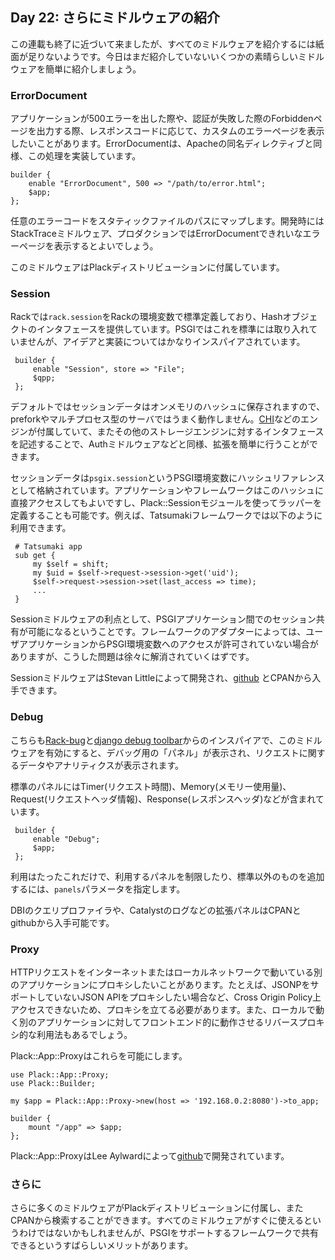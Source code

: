 ## Day 22: さらにミドルウェアの紹介

この連載も終了に近づいて来ましたが、すべてのミドルウェアを紹介するには紙面が足りないようです。今日はまだ紹介していないいくつかの素晴らしいミドルウェアを簡単に紹介しましょう。

### ErrorDocument

アプリケーションが500エラーを出した際や、認証が失敗した際のForbiddenページを出力する際、レスポンスコードに応じて、カスタムのエラーページを表示したいことがあります。ErrorDocumentは、Apacheの同名ディレクティブと同様、この処理を実装しています。

    builder {
        enable "ErrorDocument", 500 => "/path/to/error.html";
        $app;
    };

任意のエラーコードをスタティックファイルのパスにマップします。開発時にはStackTraceミドルウェア、プロダクションではErrorDocumentできれいなエラーページを表示するとよいでしょう。

このミドルウェアはPlackディストリビューションに付属しています。

### Session

Rackでは`rack.session`をRackの環境変数で標準定義しており、Hashオブジェクトのインタフェースを提供しています。PSGIではこれを標準には取り入れていませんが、アイデアと実装についてはかなりインスパイアされています。

     builder {
         enable "Session", store => "File";
         $qpp;
     };

デフォルトではセッションデータはオンメモリのハッシュに保存されますので、preforkやマルチプロセス型のサーバではうまく動作しません。[CHI](http://search.cpan.org/perldoc?CHI)などのエンジンが付属していて、またその他のストレージエンジンに対するインタフェースを記述することで、Authミドルウェアなどと同様、拡張を簡単に行うことができます。

セッションデータは`psgix.session`というPSGI環境変数にハッシュリファレンスとして格納されています。アプリケーションやフレームワークはこのハッシュに直接アクセスしてもよいですし、Plack::Sessionモジュールを使ってラッパーを定義することも可能です。例えば、Tatsumakiフレームワークでは以下のように利用できます。

     # Tatsumaki app
     sub get {
         my $self = shift;
         my $uid = $self->request->session->get('uid');
         $self->request->session->set(last_access => time);
         ...
     }

Sessionミドルウェアの利点として、PSGIアプリケーション間でのセッション共有が可能になるということです。フレームワークのアダプターによっては、ユーザアプリケーションからPSGI環境変数へのアクセスが許可されていない場合がありますが、こうした問題は徐々に解消されていくはずです。

SessionミドルウェアはStevan Littleによって開発され、[github](http://github.com/stevan/plack-middleware-session) とCPANから入手できます。

### Debug

こちらも[Rack-bug](http://github.com/brynary/rack-bug)と[django debug toolbar](http://github.com/robhudson/django-debug-toolbar)からのインスパイアで、このミドルウェアを有効にすると、デバッグ用の「パネル」が表示され、リクエストに関するデータやアナリティクスが表示されます。

標準のパネルにはTimer(リクエスト時間)、Memory(メモリー使用量)、Request(リクエストヘッダ情報)、Response(レスポンスヘッダ)などが含まれています。

     builder {
         enable "Debug";
         $app;
     };

利用はたったこれだけで、利用するパネルを制限したり、標準以外のものを追加するには、`panels`パラメータを指定します。

DBIのクエリプロファイラや、Catalystのログなどの拡張パネルはCPANとgithubから入手可能です。

### Proxy

HTTPリクエストをインターネットまたはローカルネットワークで動いている別のアプリケーションにプロキシしたいことがあります。たとえば、JSONPをサポートしていないJSON APIをプロキシしたい場合など、Cross Origin Policy上アクセスできないため、プロキシを立てる必要があります。また、ローカルで動く別のアプリケーションに対してフロントエンド的に動作させるリバースプロキシ的な利用法もあるでしょう。

Plack::App::Proxyはこれらを可能にします。

    use Plack::App::Proxy;
    use Plack::Builder;
    
    my $app = Plack::App::Proxy->new(host => '192.168.0.2:8080')->to_app;
    
    builder {
        mount "/app" => $app;
    };

Plack::App::ProxyはLee Aylwardによって[github](http://github.com/leedo/Plack-App-Proxy)で開発されています。

### さらに

さらに多くのミドルウェアがPlackディストリビューションに付属し、またCPANから検索することができます。すべてのミドルウェアがすぐに使えるというわけではないかもしれませんが、PSGIをサポートするフレームワークで共有できるというすばらしいメリットがあります。
